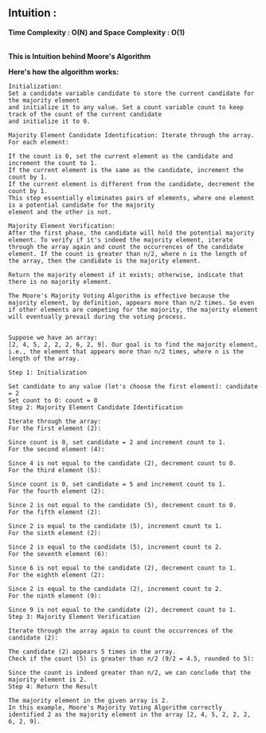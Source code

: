 ## Intuition :
**Time Complexity : O(N)  and Space Complexity : O(1)**<br><br>

**This is Intuition behind Moore's Algorithm**

**Here's how the algorithm works:**

    Initialization: 
    Set a candidate variable candidate to store the current candidate for the majority element 
    and initialize it to any value. Set a count variable count to keep track of the count of the current candidate
    and initialize it to 0.

    Majority Element Candidate Identification: Iterate through the array. For each element:

    If the count is 0, set the current element as the candidate and increment the count to 1.
    If the current element is the same as the candidate, increment the count by 1.
    If the current element is different from the candidate, decrement the count by 1.
    This step essentially eliminates pairs of elements, where one element is a potential candidate for the majority
    element and the other is not.

    Majority Element Verification: 
    After the first phase, the candidate will hold the potential majority element. To verify if it's indeed the majority element, iterate through the array again and count the occurrences of the candidate element. If the count is greater than n/2, where n is the length of the array, then the candidate is the majority element.

    Return the majority element if it exists; otherwise, indicate that there is no majority element.

    The Moore's Majority Voting Algorithm is effective because the majority element, by definition, appears more than n/2 times. So even if other elements are competing for the majority, the majority element will eventually prevail during the voting process.


    Suppose we have an array: 
    [2, 4, 5, 2, 2, 2, 6, 2, 9]. Our goal is to find the majority element, i.e., the element that appears more than n/2 times, where n is the length of the array.

    Step 1: Initialization

    Set candidate to any value (let's choose the first element): candidate = 2
    Set count to 0: count = 0
    Step 2: Majority Element Candidate Identification

    Iterate through the array:
    For the first element (2):

    Since count is 0, set candidate = 2 and increment count to 1.
    For the second element (4):

    Since 4 is not equal to the candidate (2), decrement count to 0.
    For the third element (5):

    Since count is 0, set candidate = 5 and increment count to 1.
    For the fourth element (2):

    Since 2 is not equal to the candidate (5), decrement count to 0.
    For the fifth element (2):

    Since 2 is equal to the candidate (5), increment count to 1.
    For the sixth element (2):

    Since 2 is equal to the candidate (5), increment count to 2.
    For the seventh element (6):

    Since 6 is not equal to the candidate (2), decrement count to 1.
    For the eighth element (2):

    Since 2 is equal to the candidate (2), increment count to 2.
    For the ninth element (9):

    Since 9 is not equal to the candidate (2), decrement count to 1.
    Step 3: Majority Element Verification

    Iterate through the array again to count the occurrences of the candidate (2):

    The candidate (2) appears 5 times in the array.
    Check if the count (5) is greater than n/2 (9/2 = 4.5, rounded to 5):

    Since the count is indeed greater than n/2, we can conclude that the majority element is 2.
    Step 4: Return the Result

    The majority element in the given array is 2.
    In this example, Moore's Majority Voting Algorithm correctly identified 2 as the majority element in the array [2, 4, 5, 2, 2, 2, 6, 2, 9].
            
